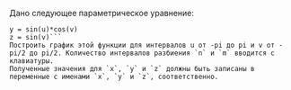 Дано следующее параметрическое уравнение:
```x = cos(u)*sin(v)
y = sin(u)*cos(v)
z = sin(v)```
Построить график этой функции для интервалов u от -pi до pi и v от -pi/2 до pi/2. Количество интервалов разбиения `n` и `m` вводится с клавиатуры.
Полученные значения для `x`, `y` и `z` должны быть записаны в переменные с именами `x`, `y` и `z`, соответственно.
